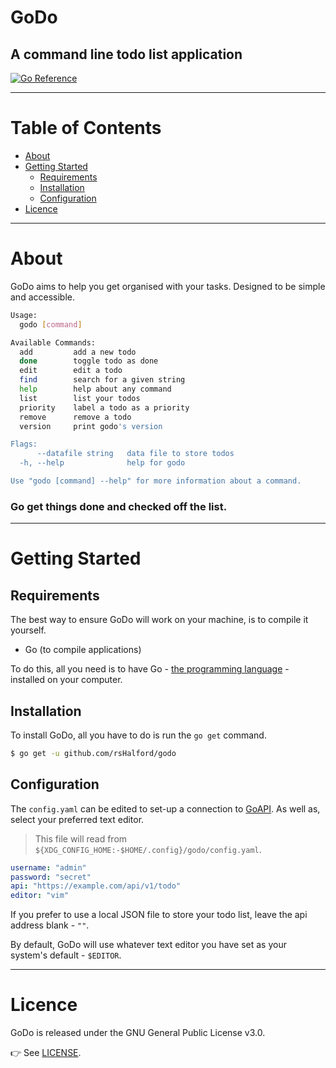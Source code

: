 # GoDo

## A command line todo list application

[![Go Reference](https://pkg.go.dev/badge/github.com/rsHalford/godo.svg)](https://pkg.go.dev/github.com/rsHalford/godo)

---

# Table of Contents

- [About](#about)
- [Getting Started](#getting-started)
  - [Requirements](#requirements)
  - [Installation](#installation)
  - [Configuration](#configuration)
- [Licence](#licence)

---

# About

GoDo aims to help you get organised with your tasks. Designed to be simple and accessible.

```sh
Usage:
  godo [command]

Available Commands:
  add         add a new todo
  done        toggle todo as done
  edit        edit a todo
  find        search for a given string
  help        help about any command
  list        list your todos
  priority    label a todo as a priority
  remove      remove a todo
  version     print godo's version

Flags:
      --datafile string   data file to store todos
  -h, --help              help for godo

Use "godo [command] --help" for more information about a command.
```

### Go get things done and checked off the list.

---

# Getting Started

## Requirements

The best way to ensure GoDo will work on your machine, is to compile it yourself.

- Go (to compile applications)

To do this, all you need is to have Go - [the programming language](https://golang.org/doc/install) - installed on your computer.

## Installation

To install GoDo, all you have to do is run the `go get` command.

```sh
$ go get -u github.com/rsHalford/godo
```

## Configuration

The `config.yaml` can be edited to set-up a connection to [GoAPI](https://github.com/rsHalford/goapi). As well as, select your preferred text editor.

> This file will read from `${XDG_CONFIG_HOME:-$HOME/.config}/godo/config.yaml`.

```yaml
username: "admin"
password: "secret"
api: "https://example.com/api/v1/todo"
editor: "vim"
```

If you prefer to use a local JSON file to store your todo list, leave the api address blank - `""`.

By default, GoDo will use whatever text editor you have set as your system's default - `$EDITOR`.

---

# Licence

GoDo is released under the GNU General Public License v3.0.

👉 See [LICENSE](https://github.com/rsHalford/godo/blob/main/LICENSE).
